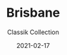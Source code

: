 ---
image_primary: "img/brisbane_collection_classik_finium_1-410x410.jpg"
image_secondary: "img/brisbane_collection_classik_finium_2-1000x400.jpg"
subtitle: "Classik Collection"
description: "The%20Classik%20collection%20evokes%20an%20architectural%20style%20reminiscent%20of%20a%20stackstone%20assembly.%20It%20imbues%20rich%20warmth%20for%20a%20unique%20touch%20in%20a%20contemporary%20space.%20Composed%20of%20a%20multitude%20of%20smooth%2C%20straight%20slats%20in%20varying%20sizes%2C%20Classik%20decorative%20walls%20add%20depth%20and%20bulk%20to%20your%20d%E9cor.%0AThe%20collection%20comes%20in%20a%20range%20of%20timeless%20hues."
tags: 
  - "Finium"
  - "Decorative Walls"
title: "Brisbane"
designer: "Finium"
href: "https://finium.ca/en/decorative-walls/brisbane/"
category: "decorative-walls"
manufacturer: "Finium"
slug: "/manufacturers/finium/decorative-walls/finium-brisbane"
date: "2021-02-17"
---